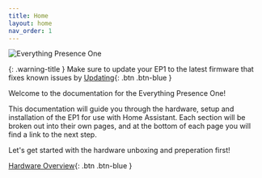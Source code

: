```yaml
---
title: Home
layout: home
nav_order: 1
---
```


![Everything Presence One](images/assembly-complete.jpg)

{: .warning-title }
Make sure to update your EP1 to the latest firmware that fixes known issues by [Updating](https://everythingsmarthome.github.io/everything-presence-one/updating.html){: .btn .btn-blue }

Welcome to the documentation for the Everything Presence One!

This documentation will guide you through the hardware, setup and installation of the EP1 for use with Home Assistant. Each section will be broken out into their own pages, and at the bottom of each page you will find a link to the next step.

Let's get started with the hardware unboxing and preperation first!

[Hardware Overview](http://everythingsmarthome.github.io/everything-presence-one/hardware-overview.html){: .btn .btn-blue }
